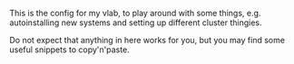 This is the config for my vlab, to play around with some things,
e.g. autoinstalling new systems and setting up different cluster thingies.

Do not expect that anything in here works for you, but you may find some
useful snippets to copy'n'paste.
